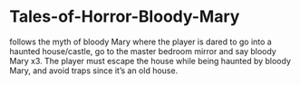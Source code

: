 # Tales-of-Horror-Bloody-Mary
follows the myth of bloody Mary where the player is dared to go into a haunted house/castle, go to the master bedroom mirror and say bloody Mary x3. The player must escape the house while being haunted by bloody Mary, and avoid traps since it’s an old house. 
